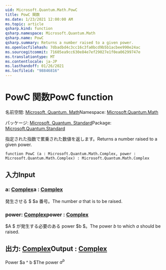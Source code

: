```yaml
---
uid: Microsoft.Quantum.Math.PowC
title: PowC 関数
ms.date: 1/23/2021 12:00:00 AM
ms.topic: article
qsharp.kind: function
qsharp.namespace: Microsoft.Quantum.Math
qsharp.name: PowC
qsharp.summary: Returns a number raised to a given power.
ms.openlocfilehash: 7dbadbd4c3cc16c3fa0bcd9b5b1acbee990e24ac
ms.sourcegitcommit: 71605ea9cc630e84e7ef29027e1f0ea06299747e
ms.translationtype: MT
ms.contentlocale: ja-JP
ms.lasthandoff: 01/26/2021
ms.locfileid: "98846816"
---
```

# <a name="powc-function"></a><span data-ttu-id="1b4e1-102">PowC 関数</span><span class="sxs-lookup"><span data-stu-id="1b4e1-102">PowC function</span></span>

<span data-ttu-id="1b4e1-103">名前空間: [Microsoft. Quantum. Math](xref:Microsoft.Quantum.Math)</span><span class="sxs-lookup"><span data-stu-id="1b4e1-103">Namespace: [Microsoft.Quantum.Math](xref:Microsoft.Quantum.Math)</span></span>

<span data-ttu-id="1b4e1-104">パッケージ: [Microsoft. Quantum. Standard](https://nuget.org/packages/Microsoft.Quantum.Standard)</span><span class="sxs-lookup"><span data-stu-id="1b4e1-104">Package: [Microsoft.Quantum.Standard](https://nuget.org/packages/Microsoft.Quantum.Standard)</span></span>


<span data-ttu-id="1b4e1-105">指定された指数で累乗された数値を返します。</span><span class="sxs-lookup"><span data-stu-id="1b4e1-105">Returns a number raised to a given power.</span></span>

```qsharp
function PowC (a : Microsoft.Quantum.Math.Complex, power : Microsoft.Quantum.Math.Complex) : Microsoft.Quantum.Math.Complex
```


## <a name="input"></a><span data-ttu-id="1b4e1-106">入力</span><span class="sxs-lookup"><span data-stu-id="1b4e1-106">Input</span></span>

### <a name="a--complex"></a><span data-ttu-id="1b4e1-107">a: [Complex](xref:Microsoft.Quantum.Math.Complex)</span><span class="sxs-lookup"><span data-stu-id="1b4e1-107">a : [Complex](xref:Microsoft.Quantum.Math.Complex)</span></span>

<span data-ttu-id="1b4e1-108">発生させる $ $a 番号。</span><span class="sxs-lookup"><span data-stu-id="1b4e1-108">The number $a$ that is to be raised.</span></span>


### <a name="power--complex"></a><span data-ttu-id="1b4e1-109">power: [Complex](xref:Microsoft.Quantum.Math.Complex)</span><span class="sxs-lookup"><span data-stu-id="1b4e1-109">power : [Complex](xref:Microsoft.Quantum.Math.Complex)</span></span>

<span data-ttu-id="1b4e1-110">$A $ が発生する必要のある power $b $。</span><span class="sxs-lookup"><span data-stu-id="1b4e1-110">The power $b$ to which $a$ should be raised.</span></span>



## <a name="output--complex"></a><span data-ttu-id="1b4e1-111">出力: [Complex](xref:Microsoft.Quantum.Math.Complex)</span><span class="sxs-lookup"><span data-stu-id="1b4e1-111">Output : [Complex](xref:Microsoft.Quantum.Math.Complex)</span></span>

<span data-ttu-id="1b4e1-112">Power $a ^ b $</span><span class="sxs-lookup"><span data-stu-id="1b4e1-112">The power $a^b$</span></span>
